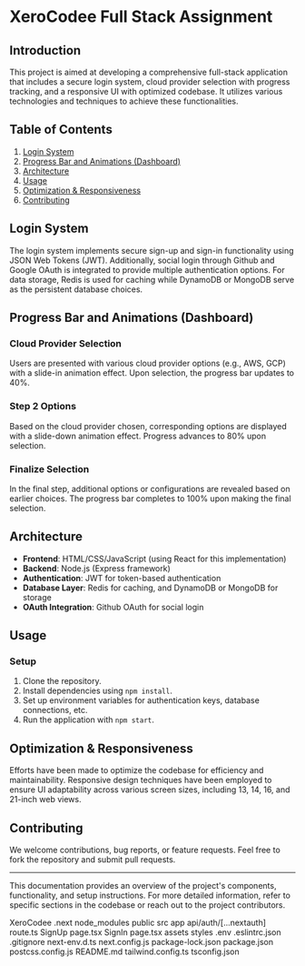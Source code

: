 # XeroCodee Full Stack Assignment

## Introduction
This project is aimed at developing a comprehensive full-stack application that includes a secure login system, cloud provider selection with progress tracking, and a responsive UI with optimized codebase. It utilizes various technologies and techniques to achieve these functionalities.

## Table of Contents
1. [Login System](#login-system)
2. [Progress Bar and Animations (Dashboard)](#progress-bar-and-animations-dashboard)
3. [Architecture](#architecture)
4. [Usage](#usage)
5. [Optimization & Responsiveness](#optimization--responsiveness)
6. [Contributing](#contributing)

## Login System
The login system implements secure sign-up and sign-in functionality using JSON Web Tokens (JWT). Additionally, social login through Github and Google OAuth is integrated to provide multiple authentication options. For data storage, Redis is used for caching while DynamoDB or MongoDB serve as the persistent database choices.

## Progress Bar and Animations (Dashboard)
### Cloud Provider Selection
Users are presented with various cloud provider options (e.g., AWS, GCP) with a slide-in animation effect. Upon selection, the progress bar updates to 40%.

### Step 2 Options
Based on the cloud provider chosen, corresponding options are displayed with a slide-down animation effect. Progress advances to 80% upon selection.

### Finalize Selection
In the final step, additional options or configurations are revealed based on earlier choices. The progress bar completes to 100% upon making the final selection.

## Architecture
- **Frontend**: HTML/CSS/JavaScript (using React for this implementation)
- **Backend**: Node.js (Express framework)
- **Authentication**: JWT for token-based authentication
- **Database Layer**: Redis for caching, and DynamoDB or MongoDB for storage
- **OAuth Integration**: Github OAuth for social login

## Usage
### Setup
1. Clone the repository.
2. Install dependencies using `npm install`.
3. Set up environment variables for authentication keys, database connections, etc.
4. Run the application with `npm start`.

## Optimization & Responsiveness
Efforts have been made to optimize the codebase for efficiency and maintainability. Responsive design techniques have been employed to ensure UI adaptability across various screen sizes, including 13, 14, 16, and 21-inch web views.

## Contributing
We welcome contributions, bug reports, or feature requests. Feel free to fork the repository and submit pull requests.

---

This documentation provides an overview of the project's components, functionality, and setup instructions. For more detailed information, refer to specific sections in the codebase or reach out to the project contributors.

XeroCodee
 .next
 node_modules
 public
 src
  app
   api/auth/[...nextauth]
    route.ts
   SignUp
    page.tsx
   SignIn
    page.tsx
  assets
  styles
  .env
  .eslintrc.json
  .gitignore
  next-env.d.ts
  next.config.js
  package-lock.json
  package.json
  postcss.config.js
  README.md
  tailwind.config.ts
  tsconfig.json
  
 
